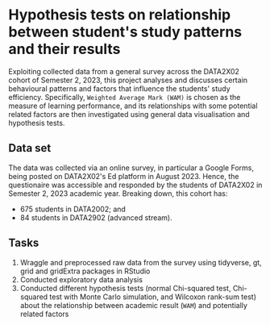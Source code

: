 # Hypothesis tests on relationship between student's study patterns and their results

Exploiting collected data from a general survey across the DATA2X02 cohort of Semester 2, 2023, this project analyses and discusses certain behavioural patterns and factors that influence the students' study efficiency. Specifically, `Weighted Average Mark (WAM)` is chosen as the measure of learning performance, and its relationships with some potential related factors are then investigated using general data visualisation and hypothesis tests.

## Data set 

The data was collected via an online survey, in particular a Google Forms, being posted on DATA2X02's Ed platform in August 2023. Hence, the questionaire was accessible and responded by the students of DATA2X02 in Semester 2, 2023 academic year. Breaking down, this cohort has:

* $675$ students in DATA2002; and
* $84$ students in DATA2902 (advanced stream).

## Tasks 
1. Wraggle and preprocessed raw data from the survey using tidyverse, gt, grid and gridExtra packages in RStudio
2. Conducted exploratory data analysis
3. Conducted different hypothesis tests (normal Chi-squared test, Chi-squared test with Monte Carlo simulation, and Wilcoxon rank-sum test) about the relationship between academic result (`WAM`) and potentially related factors
